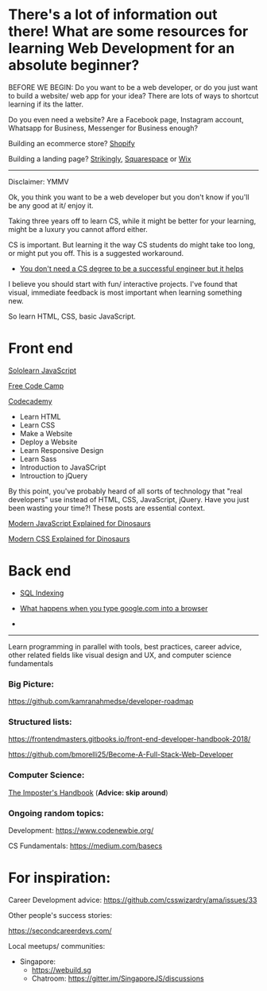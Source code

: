 # There's a lot of information out there! What are some resources for learning Web Development for an absolute beginner?

BEFORE WE BEGIN: Do you want to be a web developer, or do you just want to build a website/ web app for your idea? There are lots of ways to shortcut learning if its the latter.

Do you even need a website? Are a Facebook page, Instagram account, Whatsapp for Business, Messenger for Business enough?

Building an ecommerce store? [Shopify](https://www.shopify.com)

Building a landing page? [Strikingly](https://strikingly.com), [Squarespace](https://squarespace.com) or [Wix](https://wix.com)

----

Disclaimer: YMMV

Ok, you think you want to be a web developer but you don't know if you'll be any good at it/ enjoy it.

Taking three years off to learn CS, while it might be better for your learning, might be a luxury you cannot afford either.

CS is important. But learning it the way CS students do might take too long, or might put you off. This is a suggested workaround.

* [You don't need a CS degree to be a successful engineer but it helps](https://medium.com/@swizec/you-dont-need-a-cs-degree-to-be-a-successful-engineer-but-it-helps-d001ce3c3b35)

I believe you should start with fun/ interactive projects. I've found that visual, immediate feedback is most important when learning something new.

So learn HTML, CSS, basic JavaScript.

# Front end

[Sololearn JavaScript](https://www.sololearn.com/Course/JavaScript/)

[Free Code Camp](https://www.freecodecamp.org/)

[Codecademy](https://www.codecademy.com/catalog/subject/web-development)
* Learn HTML
* Learn CSS
* Make a Website
* Deploy a Website
* Learn Responsive Design
* Learn Sass
* Introduction to JavaSCript
* Introuction to jQuery

By this point, you've probably heard of all sorts of technology that "real developers" use instead of HTML, CSS,  JavaScript, jQuery. Have you just been wasting your time?! These posts are essential context.

[Modern JavaScript Explained for Dinosaurs](https://medium.com/the-node-js-collection/modern-javascript-explained-for-dinosaurs-f695e9747b70)

[Modern CSS Explained for Dinosaurs](https://medium.com/actualize-network/modern-css-explained-for-dinosaurs-5226febe3525)

# Back end

* [SQL Indexing](https://use-the-index-luke.com/)

* [What happens when you type google.com into a browser](https://github.com/alex/what-happens-when)

* 

----

Learn programming in parallel with tools, best practices, career advice, other related fields like visual design and UX, and computer science fundamentals

### Big Picture:
https://github.com/kamranahmedse/developer-roadmap

### Structured lists:

https://frontendmasters.gitbooks.io/front-end-developer-handbook-2018/

https://github.com/bmorelli25/Become-A-Full-Stack-Web-Developer

### Computer Science:

[The Imposter's Handbook](https://bigmachine.io/products/the-imposters-handbook) (**Advice: skip around**)

### Ongoing random topics:

Development: https://www.codenewbie.org/

CS Fundamentals: https://medium.com/basecs

# For inspiration:

Career Development advice:
https://github.com/csswizardry/ama/issues/33

Other people's success stories:

https://secondcareerdevs.com/

Local meetups/ communities:

- Singapore:
  - https://webuild.sg
  - Chatroom: https://gitter.im/SingaporeJS/discussions

